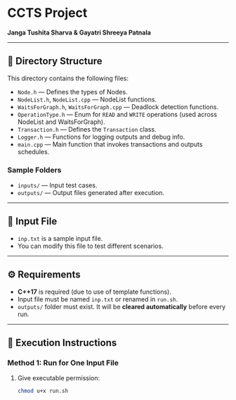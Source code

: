 # CCTS Project  
**Janga Tushita Sharva & Gayatri Shreeya Patnala**

---

## 📁 Directory Structure

This directory contains the following files:

- `Node.h` — Defines the types of Nodes.
- `NodeList.h`, `NodeList.cpp` — NodeList functions.
- `WaitsForGraph.h`, `WaitsForGraph.cpp` — Deadlock detection functions.
- `OperationType.h` — Enum for `READ` and `WRITE` operations (used across NodeList and WaitsForGraph).
- `Transaction.h` — Defines the `Transaction` class.
- `Logger.h` — Functions for logging outputs and debug info.
- `main.cpp` — Main function that invokes transactions and outputs schedules.

### Sample Folders

- `inputs/` — Input test cases.
- `outputs/` — Output files generated after execution.

---

## 📄 Input File

- `inp.txt` is a sample input file.
- You can modify this file to test different scenarios.

---

## ⚙️ Requirements

- **C++17** is required (due to use of template functions).
- Input file must be named `inp.txt` or renamed in `run.sh`.
- `outputs/` folder must exist. It will be **cleared automatically** before every run.

---

## 🏃 Execution Instructions

### Method 1: Run for One Input File

1. Give executable permission:
   ```bash
   chmod u+x run.sh
